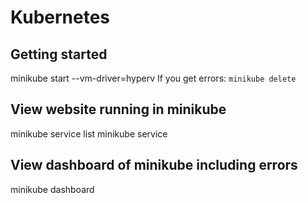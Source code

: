 # Kubernetes

## Getting started
minikube start --vm-driver=hyperv 
If you get errors: `minikube delete` 

## View website running in minikube

minikube service list
minikube service <myService>

## View dashboard of minikube including errors

minikube dashboard
